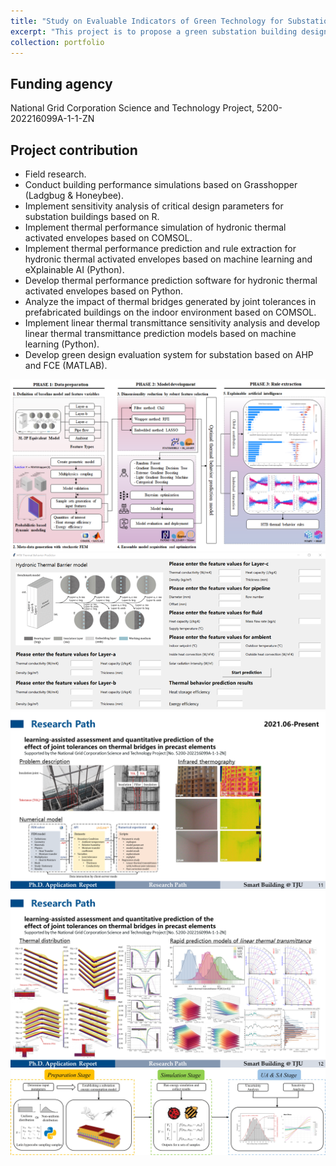 ```yaml
---
title: "Study on Evaluable Indicators of Green Technology for Substation Buildings"
excerpt: "This project is to propose a green substation building design technology system based on the comprehensive benefit analysis of 'technology-green-economy'. Meanwhile, this project is to explore the physical mechanisms and optimal design methods of active hydronic thermal activated building envelope systems through data analysis, CFD, advanced predictive algorithms."
collection: portfolio
---
```


## Funding agency
National Grid Corporation Science and Technology Project, 5200-202216099A-1-1-ZN

## Project contribution
* Field research.
* Conduct building performance simulations based on Grasshopper (Ladgbug & Honeybee).
* Implement sensitivity analysis of critical design parameters for substation buildings based on R.
* Implement thermal performance simulation of hydronic thermal activated envelopes based on COMSOL.
* Implement thermal performance prediction and rule extraction for hydronic thermal activated envelopes based on machine learning and eXplainable AI (Python).
* Develop thermal performance prediction software for hydronic thermal activated envelopes based on Python.
* Analyze the impact of thermal bridges generated by joint tolerances in prefabricated buildings on the indoor environment based on COMSOL.
* Implement linear thermal transmittance sensitivity analysis and develop linear thermal transmittance prediction models based on machine learning (Python).
* Develop green design evaluation system for substation based on AHP and FCE (MATLAB).

<img src='/images/portfolios/NGCSTP/NGCSTP_1.png' width='600'>
<img src='/images/portfolios/NGCSTP/NGCSTP_2.jpg' width='600'>
<img src='/images/portfolios/NGCSTP/HGCSTP_3.PNG' width='600'>
<img src='/images/portfolios/NGCSTP/HGCSTP_4.PNG' width='600'>

<img src='/images/portfolios/NGCSTP/NGCSTP_5.png' width='600'>
